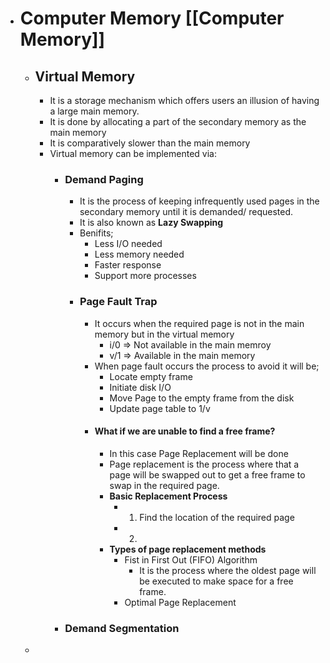 - # Computer Memory [[Computer Memory]]
	- ## Virtual Memory
		- It is a storage mechanism which offers users an illusion of having a large main memory.
		- It is done by allocating a part of the secondary memory as the main memory
		- It is comparatively slower than the main memory
		- Virtual memory can be implemented via:
			- ### **Demand Paging**
				- It is the process of keeping infrequently used pages in the secondary memory until  it is demanded/ requested.
				- It is also known as **Lazy Swapping**
				- Benifits;
					- Less I/O needed
					- Less memory needed
					- Faster response
					- Support more processes
				- ### **Page Fault Trap**
					- It occurs when the required page is not in the main memory but in the virtual memory
						- i/0 => Not available in the main memroy
						- v/1 => Available in the main memory
					- When page fault occurs the process to avoid it will be;
						- Locate empty frame
						- Initiate disk I/O
						- Move Page to the empty frame from the disk
						- Update page table to 1/v
					- #### What if we are unable to find a free frame?
						- In this case Page Replacement will be done
						- Page replacement is the process where that a page will be swapped out to get a free frame to swap in the required page.
						- **Basic Replacement Process**
							- 1) Find the location of the required page
							- 2)
						- **Types of page replacement methods**
							- Fist in First Out (FIFO) Algorithm
								- It is the process where the oldest page will be executed to make space for a free frame.
							- Optimal Page Replacement
			- ### **Demand Segmentation**
	-